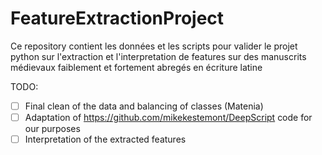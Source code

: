 # FeatureExtractionProject
Ce repository contient les données et les scripts pour valider le projet python sur l'extraction et l'interpretation de features sur des manuscrits médievaux faiblement et fortement abregés en écriture latine


TODO:

- [ ] Final clean of the data and balancing of classes (Matenia)
- [ ] Adaptation of https://github.com/mikekestemont/DeepScript code for our purposes
- [ ] Interpretation of the extracted features
